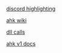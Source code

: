[discord highlighting](https://gist.github.com/kkrypt0nn/a02506f3712ff2d1c8ca7c9e0aed7c06)

[ahk wiki](https://autohotkey.wiki/)

[dll calls](https://docs.microsoft.com/en-us/windows/win32/api/)

[ahk v1 docs](https://www.autohotkey.com/docs/Tutorial.htm)

